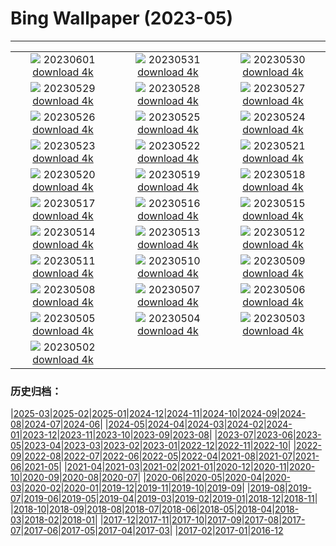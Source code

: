 # Bing Wallpaper (2023-05)
**************
| | | |
| :----: | :----: | :----: |
| ![](https://www.bing.com/th?id=OHR.ReefAwareness_JA-JP3893578762_1920x1080.jpg) 20230601 [download 4k](https://www.bing.com/th?id=OHR.ReefAwareness_JA-JP3893578762_UHD.jpg) | ![](https://www.bing.com/th?id=OHR.WorldOtterDay_JA-JP3462049774_1920x1080.jpg) 20230531 [download 4k](https://www.bing.com/th?id=OHR.WorldOtterDay_JA-JP3462049774_UHD.jpg) | ![](https://www.bing.com/th?id=OHR.HiddenBeach_JA-JP3236921669_1920x1080.jpg) 20230530 [download 4k](https://www.bing.com/th?id=OHR.HiddenBeach_JA-JP3236921669_UHD.jpg) |
| ![](https://www.bing.com/th?id=OHR.PontdArcole_JA-JP2896354577_1920x1080.jpg) 20230529 [download 4k](https://www.bing.com/th?id=OHR.PontdArcole_JA-JP2896354577_UHD.jpg) | ![](https://www.bing.com/th?id=OHR.TegallalangTerrace_JA-JP2685499345_1920x1080.jpg) 20230528 [download 4k](https://www.bing.com/th?id=OHR.TegallalangTerrace_JA-JP2685499345_UHD.jpg) | ![](https://www.bing.com/th?id=OHR.AloeDichotomum_JA-JP2481369181_1920x1080.jpg) 20230527 [download 4k](https://www.bing.com/th?id=OHR.AloeDichotomum_JA-JP2481369181_UHD.jpg) |
| ![](https://www.bing.com/th?id=OHR.WatSriSawai_JA-JP2219268493_1920x1080.jpg) 20230526 [download 4k](https://www.bing.com/th?id=OHR.WatSriSawai_JA-JP2219268493_UHD.jpg) | ![](https://www.bing.com/th?id=OHR.SaksunFaroe_JA-JP1994915437_1920x1080.jpg) 20230525 [download 4k](https://www.bing.com/th?id=OHR.SaksunFaroe_JA-JP1994915437_UHD.jpg) | ![](https://www.bing.com/th?id=OHR.OldFortress_JA-JP1697393031_1920x1080.jpg) 20230524 [download 4k](https://www.bing.com/th?id=OHR.OldFortress_JA-JP1697393031_UHD.jpg) |
| ![](https://www.bing.com/th?id=OHR.WesternBoxTurtle_JA-JP1310734552_1920x1080.jpg) 20230523 [download 4k](https://www.bing.com/th?id=OHR.WesternBoxTurtle_JA-JP1310734552_UHD.jpg) | ![](https://www.bing.com/th?id=OHR.BiodiverseCostaRica_JA-JP1077467676_1920x1080.jpg) 20230522 [download 4k](https://www.bing.com/th?id=OHR.BiodiverseCostaRica_JA-JP1077467676_UHD.jpg) | ![](https://www.bing.com/th?id=OHR.wheat2023_JA-JP0808192742_1920x1080.jpg) 20230521 [download 4k](https://www.bing.com/th?id=OHR.wheat2023_JA-JP0808192742_UHD.jpg) |
| ![](https://www.bing.com/th?id=OHR.EuropeanHoneybee_JA-JP0384795622_1920x1080.jpg) 20230520 [download 4k](https://www.bing.com/th?id=OHR.EuropeanHoneybee_JA-JP0384795622_UHD.jpg) | ![](https://www.bing.com/th?id=OHR.SumatranRhino_JA-JP0144447499_1920x1080.jpg) 20230519 [download 4k](https://www.bing.com/th?id=OHR.SumatranRhino_JA-JP0144447499_UHD.jpg) | ![](https://www.bing.com/th?id=OHR.MuseoSoumaya_JA-JP0165923558_1920x1080.jpg) 20230518 [download 4k](https://www.bing.com/th?id=OHR.MuseoSoumaya_JA-JP0165923558_UHD.jpg) |
| ![](https://www.bing.com/th?id=OHR.CormorantBridge_JA-JP9437791090_1920x1080.jpg) 20230517 [download 4k](https://www.bing.com/th?id=OHR.CormorantBridge_JA-JP9437791090_UHD.jpg) | ![](https://www.bing.com/th?id=OHR.AmericanWetlands_JA-JP9114182507_1920x1080.jpg) 20230516 [download 4k](https://www.bing.com/th?id=OHR.AmericanWetlands_JA-JP9114182507_UHD.jpg) | ![](https://www.bing.com/th?id=OHR.AoiMatsuri2023_JA-JP8770594775_1920x1080.jpg) 20230515 [download 4k](https://www.bing.com/th?id=OHR.AoiMatsuri2023_JA-JP8770594775_UHD.jpg) |
| ![](https://www.bing.com/th?id=OHR.OdocoileusVirginianus_JA-JP8573295409_1920x1080.jpg) 20230514 [download 4k](https://www.bing.com/th?id=OHR.OdocoileusVirginianus_JA-JP8573295409_UHD.jpg) | ![](https://www.bing.com/th?id=OHR.SonnyBonoPelicans_JA-JP8385085647_1920x1080.jpg) 20230513 [download 4k](https://www.bing.com/th?id=OHR.SonnyBonoPelicans_JA-JP8385085647_UHD.jpg) | ![](https://www.bing.com/th?id=OHR.WildLupine_JA-JP8182170206_1920x1080.jpg) 20230512 [download 4k](https://www.bing.com/th?id=OHR.WildLupine_JA-JP8182170206_UHD.jpg) |
| ![](https://www.bing.com/th?id=OHR.FootballField_JA-JP7635549067_1920x1080.jpg) 20230511 [download 4k](https://www.bing.com/th?id=OHR.FootballField_JA-JP7635549067_UHD.jpg) | ![](https://www.bing.com/th?id=OHR.CordouanLighthouse_JA-JP7082673075_1920x1080.jpg) 20230510 [download 4k](https://www.bing.com/th?id=OHR.CordouanLighthouse_JA-JP7082673075_UHD.jpg) | ![](https://www.bing.com/th?id=OHR.MorroJable_JA-JP6883832271_1920x1080.jpg) 20230509 [download 4k](https://www.bing.com/th?id=OHR.MorroJable_JA-JP6883832271_UHD.jpg) |
| ![](https://www.bing.com/th?id=OHR.TheChaps_JA-JP6283869336_1920x1080.jpg) 20230508 [download 4k](https://www.bing.com/th?id=OHR.TheChaps_JA-JP6283869336_UHD.jpg) | ![](https://www.bing.com/th?id=OHR.SealLaughing_JA-JP4326487726_1920x1080.jpg) 20230507 [download 4k](https://www.bing.com/th?id=OHR.SealLaughing_JA-JP4326487726_UHD.jpg) | ![](https://www.bing.com/th?id=OHR.HwangmaesanAzaleas_JA-JP5660353966_1920x1080.jpg) 20230506 [download 4k](https://www.bing.com/th?id=OHR.HwangmaesanAzaleas_JA-JP5660353966_UHD.jpg) |
| ![](https://www.bing.com/th?id=OHR.ChildDay2023_JA-JP5088360063_1920x1080.jpg) 20230505 [download 4k](https://www.bing.com/th?id=OHR.ChildDay2023_JA-JP5088360063_UHD.jpg) | ![](https://www.bing.com/th?id=OHR.RebelBase_JA-JP2351113050_1920x1080.jpg) 20230504 [download 4k](https://www.bing.com/th?id=OHR.RebelBase_JA-JP2351113050_UHD.jpg) | ![](https://www.bing.com/th?id=OHR.Constitution2023_JA-JP2079590135_1920x1080.jpg) 20230503 [download 4k](https://www.bing.com/th?id=OHR.Constitution2023_JA-JP2079590135_UHD.jpg) |
| ![](https://www.bing.com/th?id=OHR.Hachijyuhachi2023_JA-JP1581523255_1920x1080.jpg) 20230502 [download 4k](https://www.bing.com/th?id=OHR.Hachijyuhachi2023_JA-JP1581523255_UHD.jpg) |  |  |

### 历史归档：

|[2025-03](/../2025-03/2025-03.md)|[2025-02](/../2025-02/2025-02.md)|[2025-01](/../2025-01/2025-01.md)|[2024-12](/../2024-12/2024-12.md)|[2024-11](/../2024-11/2024-11.md)|[2024-10](/../2024-10/2024-10.md)|[2024-09](/../2024-09/2024-09.md)|[2024-08](/../2024-08/2024-08.md)|[2024-07](/../2024-07/2024-07.md)|[2024-06](/../2024-06/2024-06.md)|
|[2024-05](/../2024-05/2024-05.md)|[2024-04](/../2024-04/2024-04.md)|[2024-03](/../2024-03/2024-03.md)|[2024-02](/../2024-02/2024-02.md)|[2024-01](/../2024-01/2024-01.md)|[2023-12](/../2023-12/2023-12.md)|[2023-11](/../2023-11/2023-11.md)|[2023-10](/../2023-10/2023-10.md)|[2023-09](/../2023-09/2023-09.md)|[2023-08](/../2023-08/2023-08.md)|
|[2023-07](/../2023-07/2023-07.md)|[2023-06](/../2023-06/2023-06.md)|[2023-05](/2023-05.md)|[2023-04](/../2023-04/2023-04.md)|[2023-03](/../2023-03/2023-03.md)|[2023-02](/../2023-02/2023-02.md)|[2023-01](/../2023-01/2023-01.md)|[2022-12](/../2022-12/2022-12.md)|[2022-11](/../2022-11/2022-11.md)|[2022-10](/../2022-10/2022-10.md)|
|[2022-09](/../2022-09/2022-09.md)|[2022-08](/../2022-08/2022-08.md)|[2022-07](/../2022-07/2022-07.md)|[2022-06](/../2022-06/2022-06.md)|[2022-05](/../2022-05/2022-05.md)|[2022-04](/../2022-04/2022-04.md)|[2021-08](/../2021-08/2021-08.md)|[2021-07](/../2021-07/2021-07.md)|[2021-06](/../2021-06/2021-06.md)|[2021-05](/../2021-05/2021-05.md)|
|[2021-04](/../2021-04/2021-04.md)|[2021-03](/../2021-03/2021-03.md)|[2021-02](/../2021-02/2021-02.md)|[2021-01](/../2021-01/2021-01.md)|[2020-12](/../2020-12/2020-12.md)|[2020-11](/../2020-11/2020-11.md)|[2020-10](/../2020-10/2020-10.md)|[2020-09](/../2020-09/2020-09.md)|[2020-08](/../2020-08/2020-08.md)|[2020-07](/../2020-07/2020-07.md)|
|[2020-06](/../2020-06/2020-06.md)|[2020-05](/../2020-05/2020-05.md)|[2020-04](/../2020-04/2020-04.md)|[2020-03](/../2020-03/2020-03.md)|[2020-02](/../2020-02/2020-02.md)|[2020-01](/../2020-01/2020-01.md)|[2019-12](/../2019-12/2019-12.md)|[2019-11](/../2019-11/2019-11.md)|[2019-10](/../2019-10/2019-10.md)|[2019-09](/../2019-09/2019-09.md)|
|[2019-08](/../2019-08/2019-08.md)|[2019-07](/../2019-07/2019-07.md)|[2019-06](/../2019-06/2019-06.md)|[2019-05](/../2019-05/2019-05.md)|[2019-04](/../2019-04/2019-04.md)|[2019-03](/../2019-03/2019-03.md)|[2019-02](/../2019-02/2019-02.md)|[2019-01](/../2019-01/2019-01.md)|[2018-12](/../2018-12/2018-12.md)|[2018-11](/../2018-11/2018-11.md)|
|[2018-10](/../2018-10/2018-10.md)|[2018-09](/../2018-09/2018-09.md)|[2018-08](/../2018-08/2018-08.md)|[2018-07](/../2018-07/2018-07.md)|[2018-06](/../2018-06/2018-06.md)|[2018-05](/../2018-05/2018-05.md)|[2018-04](/../2018-04/2018-04.md)|[2018-03](/../2018-03/2018-03.md)|[2018-02](/../2018-02/2018-02.md)|[2018-01](/../2018-01/2018-01.md)|
|[2017-12](/../2017-12/2017-12.md)|[2017-11](/../2017-11/2017-11.md)|[2017-10](/../2017-10/2017-10.md)|[2017-09](/../2017-09/2017-09.md)|[2017-08](/../2017-08/2017-08.md)|[2017-07](/../2017-07/2017-07.md)|[2017-06](/../2017-06/2017-06.md)|[2017-05](/../2017-05/2017-05.md)|[2017-04](/../2017-04/2017-04.md)|[2017-03](/../2017-03/2017-03.md)|
|[2017-02](/../2017-02/2017-02.md)|[2017-01](/../2017-01/2017-01.md)|[2016-12](/../2016-12/2016-12.md)